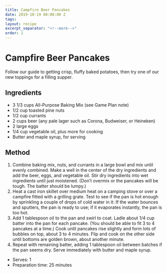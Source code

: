 ```yaml
---
title: Campfire Beer Pancakes
date: 2019-10-19 00:00:00 Z
tags:
layout: recipe
excerpt_separator: "<!--more-->"
order: 1
---
```


# Campfire Beer Pancakes

Follow our guide to getting crisp, fluffy baked potatoes, then try one of our new toppings for a filling supper.

<!--more-->

## Ingredients

- 3 1/3 cups All-Purpose Baking Mix (see Game Plan note)
- 1/2 cup toasted pine nuts
- 1/2 cup currants
- 2 cups beer (any pale lager such as Corona, Budweiser, or Heineken)
- 2 large eggs
- 1/4 cup vegetable oil, plus more for cooking
- Butter and maple syrup, for serving




## Method

1.	Combine baking mix, nuts, and currants in a large bowl and mix until evenly combined. Make a well in the center of the dry ingredients and add the beer, eggs, and vegetable oil. Stir dry ingredients into wet ingredients until just moistened. (Don’t overmix or the pancakes will be tough. The batter should be lumpy.)
2.	Heat a cast iron skillet over medium heat on a camping stove or over a campfire fitted with a grilling grate. Test to see if the pan is hot enough by sprinkling a couple of drops of cold water in it: If the water bounces and sputters, the pan is ready to use; if it evaporates instantly, the pan is too hot.
3.	Add 1 tablespoon oil to the pan and swirl to coat. Ladle about 1/4 cup batter into the pan for each pancake. (You should be able to fit 3 to 4 pancakes at a time.) Cook until pancakes rise slightly and form lots of bubbles on top, about 3 to 4 minutes. Flip and cook on the other side until bottoms are golden brown, about another minute.
4.	Repeat with remaining batter, adding 1 tablespoon oil between batches if the pan seems dry. Serve immediately with butter and maple syrup.




- Serves: 1
- Preparation time: 25 minutes
